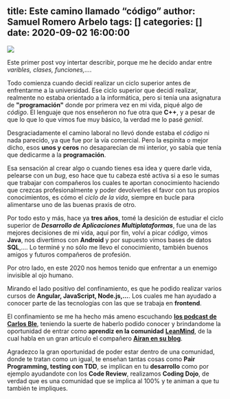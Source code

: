 title: Este camino llamado “código”
author: Samuel Romero Arbelo
tags: []
categories: []
date: 2020-09-02 16:00:00
---
![](https://i.imgur.com/8XGzRVA.jpg)


Este primer post voy intertar describir, porque me he decido andar entre *varibles, clases, funciones,...*.

Todo comienza cuando decidí realizar un ciclo superior antes de enfrentarme a la universidad. Ese ciclo superior que decidí realizar, realmente no estaba orientado a la informática, pero si tenía una asignatura de **"programación"** donde por primera vez en mi vida, piqué algo de *código*. El lenguaje que nos enseñeron no fue otra que **C++**, y a pesar de que lo que lo que vimos fue muy básico, la verdad me lo pasé *genial*.

Desgraciadamente el camino laboral no llevó donde estaba el *código* ni nada parecido, ya que fue por la vía comercial. Pero la espinita o mejor dicho, esos **unos y ceros** no desaparecían de mi interior, yo sabía que tenía que dedicarme a la **programación**.

Esa sensación al crear algo o cuando tienes esa idea y quere darle vida, pelearse con un *bug*, eso hace que tu cabeza esté activa si a eso le sumas que trabajar con compañeros los cuales te aportan conocimiento haciendo que crezcas profesionalmente y poder devolverles el favor con tus propios conocimientos, es cómo el *ciclo de la vida*, siempre en bucle para alimentarse uno de las buenas praxis de otro.

Por todo esto y más, hace ya **tres años**, tomé la desición de estudiar el ciclo superior de ***Desarrollo de Aplicaciones Multiplataformas***, fue una de las mejores decisiones de mi vida, aquí por fin, volví a picar *código*, vimos **Java**, nos divertimos con **Android** y por supuesto vimos bases de datos **SQL**,.... Lo terminé y no sólo me llevo el conocimiento, también buenos amigos y futuros compañeros de profesión.

Por otro lado, en este 2020 nos hemos tenido que enfrentar a un enemigo invisible al ojo humano.

Mirando el lado positívo del confinamiento, es que he podido realizar varios cursos de **Angular, JavaScript, Node.js,...**. Los cuales me han ayudado a conocer parte de las tecnologías con las que se trabaja en **frontend**.

El confinamiento se me ha hecho más ameno escuchando **[los podcast de Carlos Ble](https://podcast.carlosble.com/)**, teniendo la suerte de haberlo podido conocer y brindandome la oportunidad de entrar como **aprendiz en la comunidad** **[LeanMind](https://leanmind.es/es/)**, de la cual habla en un gran artículo el compañero **[Airan en su blog](https://airanschez.wordpress.com/2020/07/06/%f0%9f%9a%80bienvenido-a-la-comunidad-de-lean-mind-%f0%9f%9a%80/)**.

Agradezco la gran oportunidad de poder estar dentro de una comunidad, donde te tratan como un igual, te enseñan tantas cosas como **Pair Programming, testing con TDD**, se implican en tu **desarrollo** como por ejemplo ayudandote con los **Code Review**, realizamos **Coding Dojo**, de verdad que es una comunidad que se implica al 100% y te animan a que tu también te impliques.